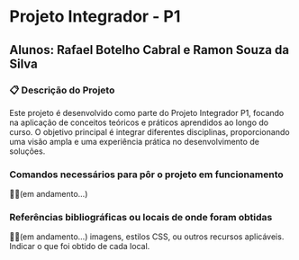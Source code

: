 # Projeto Integrador - P1
## Alunos: Rafael Botelho Cabral e Ramon Souza da Silva

### 📋 Descrição do Projeto
Este projeto é desenvolvido como parte do Projeto Integrador P1, focando na aplicação de conceitos teóricos e práticos aprendidos ao longo do curso. O objetivo principal é integrar diferentes disciplinas, proporcionando uma visão ampla e uma experiência prática no desenvolvimento de soluções.

### Comandos necessários para pôr o projeto em funcionamento
🧱🔨(em andamento...)


### Referências bibliográficas ou locais de onde foram obtidas
🧱🔨(em andamento...)
imagens, estilos CSS, ou outros recursos aplicáveis. Indicar o
que foi obtido de cada local.